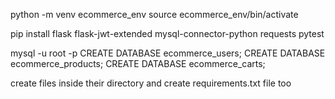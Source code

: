 python -m venv ecommerce_env
source ecommerce_env/bin/activate

pip install flask flask-jwt-extended mysql-connector-python requests pytest

mysql -u root -p
CREATE DATABASE ecommerce_users;
CREATE DATABASE ecommerce_products;
CREATE DATABASE ecommerce_carts;

create files inside their directory and create requirements.txt file too


